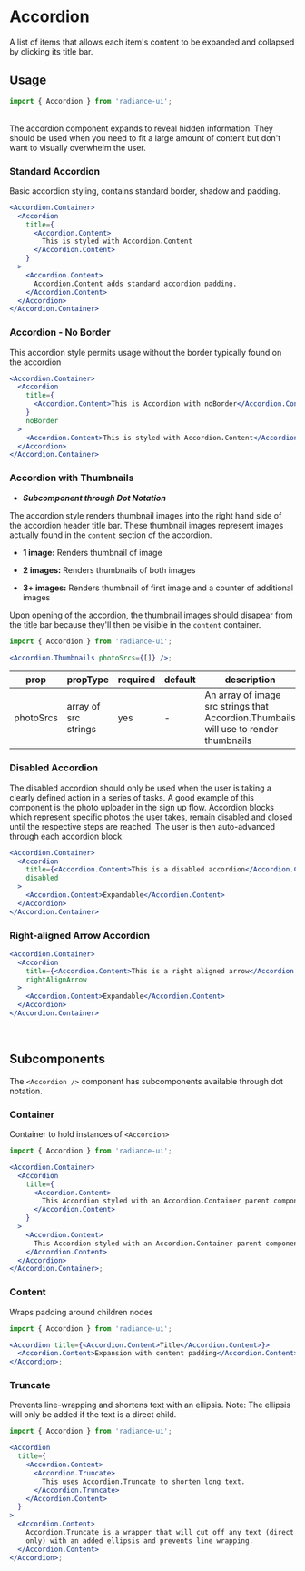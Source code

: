 # Accordion

A list of items that allows each item's content to be expanded and collapsed by clicking its title bar.

## Usage

```jsx
import { Accordion } from 'radiance-ui';
```

<br>
The accordion component expands to reveal hidden information. They should be used when you need to fit a large amount of content but don't want to visually overwhelm the user.

<!-- STORY -->

<!-- PROPS -->

<br>

### Standard Accordion

Basic accordion styling, contains standard border, shadow and padding.

```jsx
<Accordion.Container>
  <Accordion
    title={
      <Accordion.Content>
        This is styled with Accordion.Content
      </Accordion.Content>
    }
  >
    <Accordion.Content>
      Accordion.Content adds standard accordion padding.
    </Accordion.Content>
  </Accordion>
</Accordion.Container>
```

### Accordion - No Border

This accordion style permits usage without the border typically found on the accordion

```jsx
<Accordion.Container>
  <Accordion
    title={
      <Accordion.Content>This is Accordion with noBorder</Accordion.Content>
    }
    noBorder
  >
    <Accordion.Content>This is styled with Accordion.Content</Accordion.Content>
  </Accordion>
</Accordion.Container>
```

### Accordion with Thumbnails

- **_Subcomponent through Dot Notation_**

The accordion style renders thumbnail images into the right hand side of the accordion header title bar. These thumbnail images represent images actually found in the `content` section of the accordion.

- **1 image:** Renders thumbnail of image

- **2 images:** Renders thumbnails of both images

- **3+ images:** Renders thumbnail of first image and a counter of additional images

Upon opening of the accordion, the thumbnail images should disapear from the title bar because they'll then be visible in the `content` container.

```jsx
import { Accordion } from 'radiance-ui';

<Accordion.Thumbnails photoSrcs={[]} />;
```

| prop      | propType             | required | default | description                                                                          |
| --------- | -------------------- | -------- | ------- | ------------------------------------------------------------------------------------ |
| photoSrcs | array of src strings | yes      | -       | An array of image src strings that Accordion.Thumbails will use to render thumbnails |

### Disabled Accordion

The disabled accordion should only be used when the user is taking a clearly defined action in a series of tasks. A good example of this component is the photo uploader in the sign up flow. Accordion blocks which represent specific photos the user takes, remain disabled and closed until the respective steps are reached. The user is then auto-advanced through each accordion block.

```jsx
<Accordion.Container>
  <Accordion
    title={<Accordion.Content>This is a disabled accordion</Accordion.Content>}
    disabled
  >
    <Accordion.Content>Expandable</Accordion.Content>
  </Accordion>
</Accordion.Container>
```

### Right-aligned Arrow Accordion

```jsx
<Accordion.Container>
  <Accordion
    title={<Accordion.Content>This is a right aligned arrow</Accordion.Content>}
    rightAlignArrow
  >
    <Accordion.Content>Expandable</Accordion.Content>
  </Accordion>
</Accordion.Container>
```

<br>

## Subcomponents

The `<Accordion />` component has subcomponents available through dot notation.

### Container

Container to hold instances of `<Accordion>`

```jsx
import { Accordion } from 'radiance-ui';

<Accordion.Container>
  <Accordion
    title={
      <Accordion.Content>
        This Accordion styled with an Accordion.Container parent component
      </Accordion.Content>
    }
  >
    <Accordion.Content>
      This Accordion styled with an Accordion.Container parent component
    </Accordion.Content>
  </Accordion>
</Accordion.Container>;
```

### Content

Wraps padding around children nodes

```jsx
import { Accordion } from 'radiance-ui';

<Accordion title={<Accordion.Content>Title</Accordion.Content>}>
  <Accordion.Content>Expansion with content padding</Accordion.Content>
</Accordion>;
```

### Truncate

Prevents line-wrapping and shortens text with an ellipsis. Note: The ellipsis will only
be added if the text is a direct child.

```jsx
import { Accordion } from 'radiance-ui';

<Accordion
  title={
    <Accordion.Content>
      <Accordion.Truncate>
        This uses Accordion.Truncate to shorten long text.
      </Accordion.Truncate>
    </Accordion.Content>
  }
>
  <Accordion.Content>
    Accordion.Truncate is a wrapper that will cut off any text (direct children
    only) with an added ellipsis and prevents line wrapping.
  </Accordion.Content>
</Accordion>;
```
